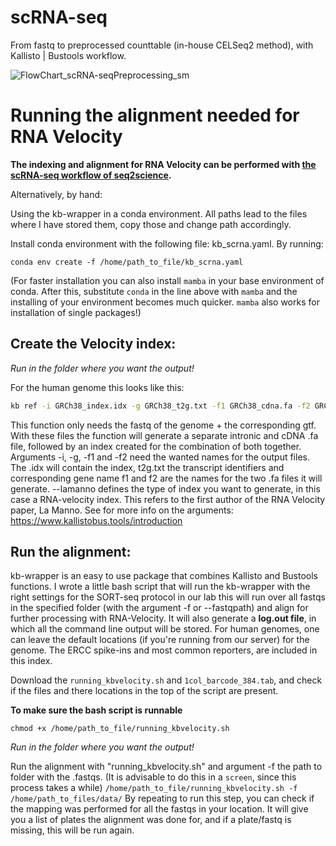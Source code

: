 # scRNA-seq
From fastq to preprocessed counttable (in-house CELSeq2 method), with Kallisto | Bustools workflow.

![FlowChart_scRNA-seqPreprocessing_sm](https://user-images.githubusercontent.com/56538023/114436621-d804fc00-9bc5-11eb-8dcf-45433f548aa5.png)


# Running the alignment needed for RNA Velocity #


**The indexing and alignment for RNA Velocity can be performed with [the scRNA-seq workflow of seq2science](https://vanheeringen-lab.github.io/seq2science/content/workflows/scrna_seq.html).**

Alternatively, by hand: 

Using the kb-wrapper in a conda environment. All paths lead to the files where I have stored them, copy those and change path accordingly.

Install conda environment with the following file: kb_scrna.yaml. By running:

`conda env create -f /home/path_to_file/kb_scrna.yaml`

(For faster installation you can also install `mamba` in your base environment of conda. After this, substitute `conda` in the line above with `mamba` and the installing of your environment becomes much quicker. `mamba` also works for installation of single packages!)

## Create the Velocity index: 

*Run in the folder where you want the output!*

For the human genome this looks like this:

```bash {cmd}
kb ref -i GRCh38_index.idx -g GRCh38_t2g.txt -f1 GRCh38_cdna.fa -f2 GRCh38_intron.fa -c1 GRCh38_cdna_t2c.txt -c2 GRCh38_intron_t2c.txt --lamanno ../path_to_file/path_to_file/Homo_sapiens.GRCh38.dna.ercc_reporter.fa ../path_to_file/Homo_sapiens.GRCh38.99.ercc_reporter.gtf
```

This function only needs the fastq of the genome + the corresponding gtf. With these files the function will generate a separate intronic and cDNA .fa file, followed by an index created for the combination of both together. Arguments -i, -g, -f1 and -f2 need the wanted names for the output files. The .idx will contain the index, t2g.txt the transcript identifiers and corresponding gene name f1 and f2 are the names for the two .fa files it will generate. --lamanno defines the type of index you want to generate, in this case a RNA-velocity index. This refers to the first author of the RNA Velocity paper, La Manno.
See for more info on the arguments: https://www.kallistobus.tools/introduction


## Run the alignment:
kb-wrapper is an easy to use package that combines Kallisto and Bustools functions. I wrote a little bash script that will run the kb-wrapper with the right settings for the SORT-seq protocol in our lab this will run over all fastqs in the specified folder (with the argument -f or --fastqpath) and align for further processing with RNA-Velocity. It will also generate a **log.out file**, in which all the command line output will be stored.
For human genomes, one can leave the default locations (if you're running from our server) for the genome. The ERCC spike-ins and most common reporters, are included in this index. 

Download the `running_kbvelocity.sh` and `1col_barcode_384.tab`, and check if the files and there locations in the top of the script are present.

**To make sure the bash script is runnable**

`chmod +x /home/path_to_file/running_kbvelocity.sh`

*Run in the folder where you want the output!*

Run the alignment with "running_kbvelocity.sh" and argument -f the path to folder with the .fastqs. (It is advisable to do this in a `screen`, since this process takes a while)
`/home/path_to_file/running_kbvelocity.sh -f /home/path_to_files/data/`
By repeating to run this step, you can check if the mapping was performed for all the fastqs in your location. It will give you a list of plates the alignment was done for, and if a plate/fastq is missing, this will be run again.
